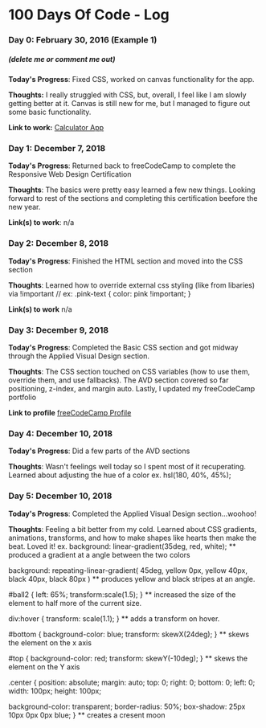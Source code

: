 # 100 Days Of Code - Log

### Day 0: February 30, 2016 (Example 1)
##### (delete me or comment me out)

**Today's Progress**: Fixed CSS, worked on canvas functionality for the app.

**Thoughts:** I really struggled with CSS, but, overall, I feel like I am slowly getting better at it. Canvas is still new for me, but I managed to figure out some basic functionality.

**Link to work:** [Calculator App](http://www.example.com)

### Day 1: December 7, 2018

**Today's Progress**: Returned back to freeCodeCamp to complete the Responsive Web Design Certification

**Thoughts**: The basics were pretty easy learned a few new things. Looking forward to rest of the sections and completing this certification beefore the new year.

**Link(s) to work**: n/a


### Day 2: December 8, 2018

**Today's Progress**: Finished the HTML section and moved into the CSS section

**Thoughts**: Learned how to override external css styling (like from libaries) via !important // ex: .pink-text { color: pink !important; }


**Link(s) to work** n/a

### Day 3: December 9, 2018

**Today's Progress**: Completed the Basic CSS section and got midway through the Applied Visual Design section.

**Thoughts**: The CSS section touched on CSS variables (how to use them, override them, and use fallbacks). The AVD section covered so far positioning, z-index, and margin auto. Lastly, I updated my freeCodeCamp portfolio

**Link to profile**
[freeCodeCamp Profile](https://www.freecodecamp.org/aglegaspi)

### Day 4: December 10, 2018

**Today's Progress**: Did a few parts of the AVD sections

**Thoughts**: Wasn't feelings well today so I spent most of it recuperating. Learned about adjusting the hue of a color ex. hsl(180, 40%, 45%);

### Day 5: December 10, 2018

**Today's Progress**: Completed the Applied Visual Design section...woohoo!

**Thoughts**: Feeling a bit better from my cold. Learned about CSS gradients, animations, transforms, and how to make shapes like hearts then make the beat. Loved it!
ex.
background: linear-gradient(35deg, red, white);
** produced a gradient at a angle between the two colors

background: repeating-linear-gradient(
      45deg,
      yellow 0px,
      yellow 40px,
      black 40px,
      black 80px
    )
** produces yellow and black stripes at an angle.

#ball2 {
    left: 65%;
    transform:scale(1.5);
  }
** increased the size of the element to half more of the current size.

 div:hover {
    transform: scale(1.1);
  }
** adds a transform on hover.

#bottom {
    background-color: blue;
    transform: skewX(24deg);
  }
** skews the element on the x axis

  #top {
    background-color: red;
    transform: skewY(-10deg);
  }
** skews the element on the Y axis

.center
{
  position: absolute;
  margin: auto;
  top: 0;
  right: 0;
  bottom: 0;
  left: 0;
  width: 100px;
  height: 100px;
  
  background-color: transparent;
  border-radius: 50%;
  box-shadow: 25px 10px 0px 0px blue; 
}
** creates a cresent moon


